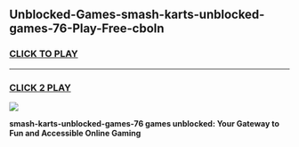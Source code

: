 
## Unblocked-Games-smash-karts-unblocked-games-76-Play-Free-cboln
<h3>
<a href="https://premium76.site?title=smash-karts-unblocked-games-76&ref=21A">CLICK TO PLAY</a></h3>
<hr>

<h3>
<a href="https://premium76.site?title=smash-karts-unblocked-games-76&ref=21A">CLICK 2 PLAY</a>
  
</h3>

<a href="https://premium76.site?title=smash-karts-unblocked-games-76&ref=21A"><img src="https://clearcache.store/games.png"></a>


**smash-karts-unblocked-games-76 games unblocked: Your Gateway to Fun and Accessible Online Gaming**
